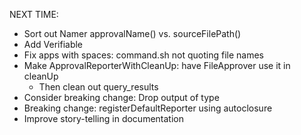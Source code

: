 NEXT TIME:
- Sort out Namer approvalName() vs. sourceFilePath()
- Add Verifiable
- Fix apps with spaces: command.sh not quoting file names
- Make ApprovalReporterWithCleanUp: have FileApprover use it in cleanUp
  - Then clean out query_results
- Consider breaking change: Drop output of type
- Breaking change: registerDefaultReporter using autoclosure
- Improve story-telling in documentation

